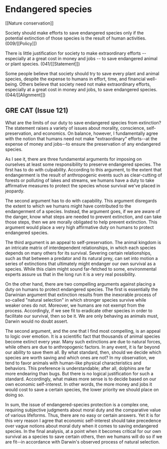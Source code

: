 # Endangered species

[[Nature conservation]]

Society should make efforts to save endangered species only if the potential extinction of those species is the result of human activities.
(009/[[Policy]])

There is little justification for society to make extraordinary efforts -- especially at a great cost in money and jobs -- to save endangered animal or plant species.
(041/[[Statement]])

Some people believe that society should try to save every plant and animal species, despite the expense to humans in effort, time, and financial well-being.
Others believe that society need not make extraordinary efforts, especially at a great cost in money and jobs, to save endangered species.
(044/[[Alignment]])

## GRE CAT (Issue 121)

What are the limits of our duty to save endangered species from extinction? The statement raises a variety of issues about morality, conscience, self-preservation, and economics.
On balance, however, I fundamentally agree with the notion that humans need not make "extraordinary" efforts--at the expense of money and jobs--to ensure the preservation of any endangered species.

As I see it, there are three fundamental arguments for imposing on ourselves at least some responsibility to preserve endangered species.
The first has to do with culpability.
According to this argument, to the extent that endangerment is the result of anthropogenic events such as clear-cutting of forests or polluting of lakes and streams, we humans have a duty to take affirmative measures to protect the species whose survival we've placed in jeopardy.

The second argument has to do with capability.
This argument disregards the extent to which we humans might have contributed to the endangerment of a species.
Instead, the argument goes, if we are aware of the danger, know what steps are needed to prevent extinction, and can take those steps, then we are morally obligated to help prevent extinction.
This argument would place a very high affirmative duty on humans to protect endangered species.

The third argument is an appeal to self-preservation.
The animal kingdom is an intricate matrix of interdependent relationships, in which each species depends on many others for its survival.
Severing certain relationships, such as that between a predator and its natural prey, can set into motion a series of extinctions that ultimately might endanger our own survival as a species.
While this claim might sound far-fetched to some, environmental experts assure us that in the long run it is a very real possibility.

On the other hand, there are two compelling arguments against placing a duty on humans to protect endangered species.
The first is essentially the Darwinian argument that extinction results from the inexorable process of so-called "natural selection" in which stronger species survive while weaker ones do not.
Moreover, we humans are not exempt from the process.
Accordingly, if we see fit to eradicate other species in order to facilitate our survival, then so be it.
We are only behaving as animals must, Darwin would no doubt assert.

The second argument, and the one that I find most compelling, is an appeal to logic over emotion.
It is a scientific fact that thousands of animal species become extinct every year.
Many such extinctions are due to natural forces, while others are due to anthropogenic factors.
In any event, it is far beyond our ability to save them all.
By what standard, then, should we decide which species are worth saving and which ones are not? In my observation, we tend to favor animals with human-like physical characteristics and behaviors.
This preference is understandable; after all, dolphins are far more endearing than bugs.
But there is no logical justification for such a standard.
Accordingly, what makes more sense is to decide based on our own economic self-interest.
In other words, the more money and jobs it would cost to save a certain species, the lower priority we should place on doing so.

In sum, the issue of endangered-species protection is a complex one, requiring subjective judgments about moral duty and the comparative value of various lifeforms.
Thus, there are no easy or certain answers.
Yet it is for this very reason I agree that economic self-interest should take precedence over vague notions about moral duty when it comes to saving endangered species.
In the final analysis, at a point when it becomes critical for our own survival as a species to save certain others, then we humans will do so if we are fit--in accordance with Darwin's observed process of natural selection.